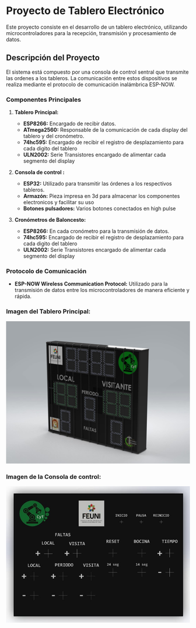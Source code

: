 # Proyecto de Tablero Electrónico 

Este proyecto consiste en el desarrollo de un tablero electrónico, utilizando microcontroladores para la recepción, transmisión y procesamiento de datos.

## Descripción del Proyecto

El sistema está compuesto por una consola de control sentral que transmite las ordenes a los tableros. La comunicación entre estos dispositivos se realiza mediante el protocolo de comunicación inalámbrica ESP-NOW.

### Componentes Principales

1. **Tablero Principal:**
   - **ESP8266:** Encargado de recibir datos.
   - **ATmega2560:** Responsable de la comunicación de cada display del tablero y del cronómetro.
   - **74hc595:** Encargado de recibir el registro de desplazamiento para cada digito del tablero
   - **ULN2002:** Serie Transistores encargado de alimentar cada segmento del display
    
2. **Consola de control :**
   - **ESP32:** Utilizado para transmitir las órdenes a los respectivos tableros.
   - **Armazón:** Pieza impresa en 3d para almacenar los componentes electronicos y facilitar su uso
   - **Botones pulsadores:** Varios botones conectados en high pulse
3. **Cronómetros de Baloncesto:**
   - **ESP8266:** En cada cronómetro para la transmisión de datos.
   - **74hc595:** Encargado de recibir el registro de desplazamiento para cada digito del tablero
   - **ULN2002:** Serie Transistores encargado de alimentar cada segmento del display

### Protocolo de Comunicación

- **ESP-NOW Wireless Communication Protocol:** Utilizado para la transmisión de datos entre los microcontroladores de manera eficiente y rápida.

### Imagen del Tablero Principal:
![Imagen del Tablero Principal](Tablero_principal.jpg)

### Imagen de la Consola de control:
![imagen de la Consola de control](Consola_de_control.jpg)
